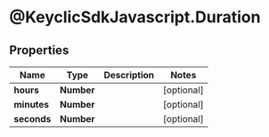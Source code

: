 # @KeyclicSdkJavascript.Duration

## Properties
Name | Type | Description | Notes
------------ | ------------- | ------------- | -------------
**hours** | **Number** |  | [optional] 
**minutes** | **Number** |  | [optional] 
**seconds** | **Number** |  | [optional] 


